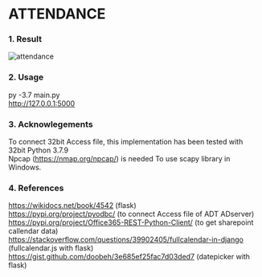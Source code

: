# ATTENDANCE
### 1. Result
![attendance](https://user-images.githubusercontent.com/30888482/114798899-6c8f7a00-9dd1-11eb-87ce-b51c11469fce.PNG)
### 2. Usage
py -3.7 main.py <br>
http://127.0.0.1:5000
### 3. Acknowlegements
To connect 32bit Access file, this implementation has been tested with 32bit Python 3.7.9 <br>
Npcap (https://nmap.org/npcap/) is needed To use scapy library in Windows.
### 4. References
https://wikidocs.net/book/4542 (flask)<br>
https://pypi.org/project/pyodbc/ (to connect Access file of ADT ADserver) <br>
https://pypi.org/project/Office365-REST-Python-Client/ (to get sharepoint callendar data) <br>
https://stackoverflow.com/questions/39902405/fullcalendar-in-django (fullcalendar.js with flask) <br>
https://gist.github.com/doobeh/3e685ef25fac7d03ded7 (datepicker with flask)
